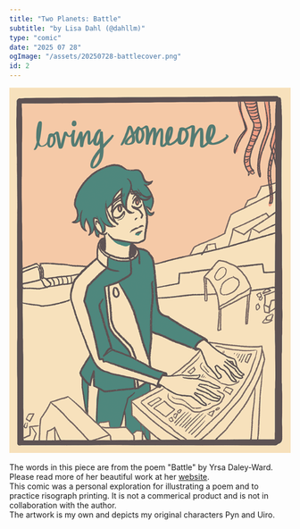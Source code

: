 ```yaml
---
title: "Two Planets: Battle"
subtitle: "by Lisa Dahl (@dahllm)"
type: "comic"
date: "2025 07 28"
ogImage: "/assets/20250728-battlecover.png"
id: 2
---
```


![Panel2](../../../images/20250728-battletwoplanetsriso/20250728-battlepg01.png)

<div class="left-align-text"> 
The words in this piece are from the poem "Battle" by Yrsa Daley-Ward.  Please read more of her beautiful work at her <a href="https://yrsadaleyward.squarespace.com/" target="_blank">website</a>.<br />
This comic was a personal exploration for illustrating a poem and to practice risograph printing.  It is not a commerical product and is not in collaboration with the author. <br />
The artwork is my own and depicts my original characters Pyn and Uiro.
</div>
